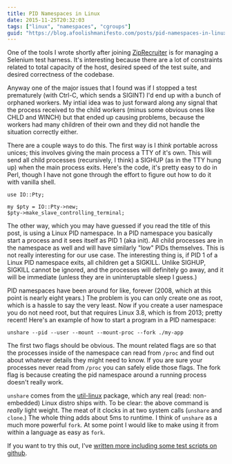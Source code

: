 ```yaml
---
title: PID Namespaces in Linux
date: 2015-11-25T20:32:03
tags: ["linux", "namespaces", "cgroups"]
guid: "https://blog.afoolishmanifesto.com/posts/pid-namespaces-in-linux"
---
```

One of the tools I wrote shortly after joining
[ZipRecruiter](https://www.ziprecruiter.com) is for managing a Selenium test
harness.  It's interesting because there are a lot of constraints related to
total capacity of the host, desired speed of the test suite, and desired
correctness of the codebase.

Anyway one of the major issues that I found was if I stopped a test prematurely
(with Ctrl-C, which sends a SIGINT) I'd end up with a bunch of orphaned workers.
My intial idea was to just forward along any signal that the process received to
the child workers (minus some obvious ones like CHLD and WINCH) but that ended
up causing problems, because the workers had many children of their own and they
did not handle the situation correctly either.

There are a couple ways to do this.  The first way is I *think* portable across
unices; this involves giving the main process a TTY of it's own.  This will send
all child processes (recursively, I think) a SIGHUP (as in the TTY hung up) when
the main process exits.  Here's the code, it's pretty easy to do in Perl, though
I have not gone through the effort to figure out how to do it with vanilla
shell.

```
use IO::Pty;

my $pty = IO::Pty->new;
$pty->make_slave_controlling_terminal;
```

The other way, which you may have guessed if you read the title of this post, is
using a Linux PID namespace.  In a PID namespace you basically start a process
and it sees itself as PID 1 (aka init).  All child processes are in the
namespace as well and will have similarly "low" PIDs themselves.  This is not
really interesting for our use case.  The interesting thing is, if PID 1 of a
Linux PID namespace exits, all children get a SIGKILL.  Unlike SIGHUP, SIGKILL
cannot be ignored, and the processes will definitely go away, and it will be
immediate (unless they are in uninteruptable sleep I guess.)

PID namespaces have been around for like, forever (2008, which at this point is
nearly eight years.)  The problem is you can only create one as root, which is a
hassle to say the very least.  Now if you create a user namespace you do not
need root, but that requires Linux 3.8, which is from 2013; pretty recent!
Here's an example of how to start a program in a PID namespace:

```
unshare --pid --user --mount --mount-proc --fork ./my-app
```

The first two flags should be obvious.  The mount related flags are so that the
processes inside of the namespace can read from `/proc` and find out about
whatever details they might need to know.  If you are sure your processes never
read from `/proc` you can safely elide those flags. The fork flag is because
creating the pid namespace around a running process doesn't really work.

`unshare` comes from the [util-linux](https://en.wikipedia.org/wiki/Util-linux)
package, which any real (read: non-embedded) Linux distro ships with.  To be
clear: the above command is *really* light weight.  The meat of it clocks in at
two system calls (`unshare` and `clone`.)  The whole thing adds about 5ms to
runtime.  I think of `unshare` as a much more powerful `fork`.  At some point I
would like to make using it from within a language as easy as `fork`.

If you want to try this out, I've [written more including some test scripts on
github](https://github.com/frioux/container-play/).
